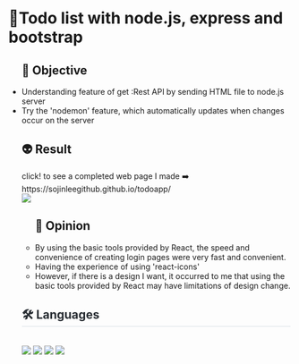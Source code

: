<h1>🐸Todo list with node.js, express and bootstrap</h1>

<ul><h2>🚀 Objective</h2>
  <li>Understanding feature of get :Rest API by sending HTML file to node.js server </li>
   <li>Try the 'nodemon' feature, which automatically updates when changes occur on the server</li>
</ul>


<ul><h2>👽 Result</h2>
  click! to see a completed web page I made ➡️ https://sojinleegithub.github.io/todoapp/<br>
<img src= "https://github.com/SojinLeeGithub/SojinLeeGithub.github.io/assets/159878967/ceac720e-be61-4eb1-a4ab-935b4a126234">

<ul><h2>🧠 Opinion</h2>
  <li>By using the basic tools provided by React, the speed and convenience of creating login pages were very fast and convenient.</li>
   <li>Having the experience of using 'react-icons'</li>
  <li>However, if there is a design I want, it occurred to me that using the basic tools provided by React may have limitations of design change.</li>
</ul>
  <div style="text-align: left;">
    <h2 style="border-bottom: 1px solid #d8dee4; color: #282d33;"> 🛠️ Languages </h2> <br> 
    <div style="margin: ; text-align: left;" "text-align: left;"> <img src="https://img.shields.io/badge/React-61DAFB?style=for-the-badge&logo=React&logoColor=white">
          <img src="https://img.shields.io/badge/Javascript-F7DF1E?style=for-the-badge&logo=Javascript&logoColor=white">
          <img src="https://img.shields.io/badge/HTML5-E34F26?style=for-the-badge&logo=HTML5&logoColor=white">
          <img src="https://img.shields.io/badge/CSS3-1572B6?style=for-the-badge&logo=CSS3&logoColor=white">
          </div>
    </div>
    
    


